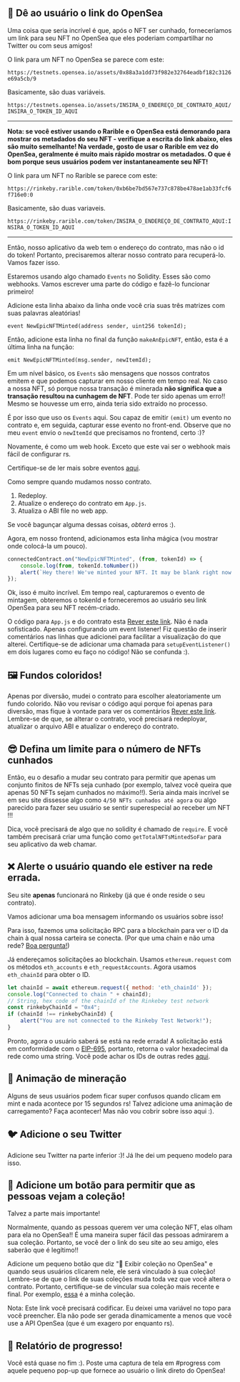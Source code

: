 🌊 Dê ao usuário o link do OpenSea
--------------

Uma coisa que seria incrível é que, após o NFT ser cunhado, forneceríamos um link para seu NFT no OpenSea que eles poderiam compartilhar no Twitter ou com seus amigos!

O link para um NFT no OpenSea se parece com este:

`https://testnets.opensea.io/assets/0x88a3a1dd73f982e32764eadbf182c3126e69a5cb/9`

Basicamente, são duas variáveis.

`https://testnets.opensea.io/assets/INSIRA_O_ENDEREÇO_DE_CONTRATO_AQUI/INSIRA_O_TOKEN_ID_AQUI`

--------------------
**Nota: se você estiver usando o Rarible e o OpenSea está demorando para mostrar os metadados do seu NFT - verifique a escrita do link abaixo, eles são muito semelhante! Na verdade, gosto de usar o Rarible em vez do OpenSea, geralmente é muito mais rápido mostrar os metadados. O que é bom porque seus usuários podem ver instantaneamente seu NFT!**

O link para um NFT no Rarible se parece com este:

`https://rinkeby.rarible.com/token/0xb6be7bd567e737c878be478ae1ab33fcf6f716e0:0`

Basicamente, são duas variaveis.

`https://rinkeby.rarible.com/token/INSIRA_O_ENDEREÇO_DE_CONTRATO_AQUI:INSIRA_O_TOKEN_ID_AQUI`

--------------------

Então, nosso aplicativo da web tem o endereço do contrato, mas não o id do token! Portanto, precisaremos alterar nosso contrato para recuperá-lo. Vamos fazer isso.

Estaremos usando algo chamado `Events` no Solidity. Esses são como webhooks. Vamos escrever uma parte do código e fazê-lo funcionar primeiro!

Adicione esta linha abaixo da linha onde você cria suas três matrizes com suas palavras aleatórias!

`event NewEpicNFTMinted(address sender, uint256 tokenId);`

Então, adicione esta linha no final da função `makeAnEpicNFT`, então, esta é a última linha na função:

`emit NewEpicNFTMinted(msg.sender, newItemId);`

Em um nível básico, os `Events` são mensagens que nossos contratos emitem e que podemos capturar em nosso cliente em tempo real. No caso a nossa NFT, só porque nossa transação é minerada **não significa que a transação resultou na cunhagem de NFT**. Pode ter sido apenas um erro!! Mesmo se houvesse um erro, ainda teria sido extraído no processo.

É por isso que uso os `Events` aqui. Sou capaz de emitir `(emit)` um evento no contrato e, em seguida, capturar esse evento no front-end. Observe que no meu `event` envio o `newItemId` que precisamos no frontend, certo :)?

Novamente, é como um web hook. Exceto que este vai ser o webhook mais fácil de configurar rs.

Certifique-se de ler mais sobre eventos [aqui](https://docs.soliditylang.org/en/v0.4.21/contracts.html#events).

Como sempre quando mudamos nosso contrato.

1. Redeploy.
2. Atualize o endereço do contrato em `App.js`.
3. Atualiza o ABI file no web app.

Se você bagunçar alguma dessas coisas, *obterá* erros :).

Agora, em nosso frontend, adicionamos esta linha mágica (vou mostrar onde colocá-la um pouco).

```javascript
connectedContract.on("NewEpicNFTMinted", (from, tokenId) => {
	console.log(from, tokenId.toNumber())
	alert(`Hey there! We've minted your NFT. It may be blank right now. It can take a max of 10 min to show up on OpenSea. Here's the link: <https://testnets.opensea.io/assets/${CONTRACT_ADDRESS}/${tokenId.toNumber()}>`)
});
```

Ok, isso é muito incrível. Em tempo real, capturaremos o evento de mintagem, obteremos o tokenId e forneceremos ao usuário seu link OpenSea para seu NFT recém-criado.

O código para `App.js` e do contrato esta [Rever este link](https://gist.github.com/farzaa/5015532446dfdb267711592107a285a9). Não é nada sofisticado. Apenas configurando um event listener! Fiz questão de inserir comentários nas linhas que adicionei para facilitar a visualização do que alterei. Certifique-se de adicionar uma chamada para `setupEventListener()` em dois lugares como eu faço no código! Não se confunda :).

🖼 Fundos coloridos!
--------------

Apenas por diversão, mudei o contrato para escolher aleatoriamente um fundo colorido. Não vou revisar o código aqui porque foi apenas para diversão, mas fique à vontade para ver os comentários [Rever este link](https://gist.github.com/farzaa/b3b8ec8aded7e5876b8a1ab786347cc9). Lembre-se de que, se alterar o contrato, você precisará redeployar, atualizar o arquivo ABI e atualizar o endereço do contrato.


😎 Defina um limite para o número de NFTs cunhados
--------------

Então, eu o desafio a mudar seu contrato para permitir que apenas um conjunto finitos de NFTs seja cunhado (por exemplo, talvez você queira que apenas 50 NFTs sejam cunhados no máximo!!). Seria ainda mais incrível se em seu site dissesse algo como `4/50 NFTs cunhados até agora` ou algo parecido para fazer seu usuário se sentir superespecial ao receber um NFT !!!

Dica, você precisará de algo que no solidity é chamado de `require`. E você também precisará criar uma função como `getTotalNFTsMintedSoFar` para seu aplicativo da web chamar.

❌ Alerte o usuário quando ele estiver na rede errada.
--------------

Seu site **apenas** funcionará no Rinkeby (já que é onde reside o seu contrato).

Vamos adicionar uma boa mensagem informando os usuários sobre isso!

Para isso, fazemos uma solicitação RPC para a blockchain para ver o ID da chain à qual nossa carteira se conecta. (Por que uma chain e não uma rede? [Boa pergunta!](https://ethereum.stackexchange.com/questions/37533/what-is-a-chainid-in-ethereum-how-is-it-different-than-networkid-and-how-is-it))

Já endereçamos solicitações ao blockchain. Usamos `ethereum.request` com os métodos `eth_accounts` e `eth_requestAccounts`. Agora usamos `eth_chainId` para obter o ID.

```javascript
let chainId = await ethereum.request({ method: 'eth_chainId' });
console.log("Connected to chain " + chainId);
// String, hex code of the chainId of the Rinkebey test network
const rinkebyChainId = "0x4"; 
if (chainId !== rinkebyChainId) {
	alert("You are not connected to the Rinkeby Test Network!");
}
```
Pronto, agora o usuário saberá se está na rede errada!
A solicitação está em conformidade com o [EIP-695](https://github.com/ethereum/EIPs/blob/master/EIPS/eip-695.md), portanto, retorna o valor hexadecimal da rede como uma string.
Você pode achar os IDs de outras redes [aqui](https://docs.metamask.io/guide/ethereum-provider.html#chain-ids). 

🙉 Animação de mineração
--------------

Alguns de seus usuários podem ficar super confusos quando clicam em mint e nada acontece por 15 segundos rs! Talvez adicione uma animação de carregamento? Faça acontecer! Mas não vou cobrir sobre isso aqui :).

🐦 Adicione o seu Twitter
-----------------

Adicione seu Twitter na parte inferior :)! Já lhe dei um pequeno modelo para isso.

👀 Adicione um botão para permitir que as pessoas vejam a coleção!
-----------------

Talvez a parte mais importante!

Normalmente, quando as pessoas querem ver uma coleção NFT, elas olham para ela no OpenSea!! É uma maneira super fácil das pessoas admirarem a sua coleção. Portanto, se você der o link do seu site ao seu amigo, eles saberão que é legítimo!!

Adicione um pequeno botão que diz "🌊 Exibir coleção no OpenSea" e quando seus usuários clicarem nele, ele será vinculado à sua coleção! Lembre-se de que o link de suas coleções muda toda vez que você altera o contrato. Portanto, certifique-se de vincular sua coleção mais recente e final. Por exemplo, [essa](https://testnets.opensea.io/collection/squarenft-vu901lkj40) é a minha coleção.

Nota: Este link você precisará codificar. Eu deixei uma variável no topo para você preencher. Ela não pode ser gerada dinamicamente a menos que você use a API OpenSea (que é um exagero por enquanto rs).


🚨 Relatório de progresso!
-----------------

Você está quase no fim :). Poste uma captura de tela em #progress com aquele pequeno pop-up que fornece ao usuário o link direto do OpenSea!